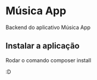 # Música App

Backend do aplicativo Música App

## Instalar a aplicação

Rodar o comando 
	composer install

:D
